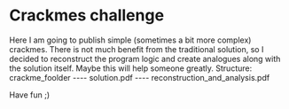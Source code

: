 # Сrackmes challenge
Here I am going to publish simple (sometimes a bit more complex) crackmes. There is not much benefit from the traditional solution, so I decided to reconstruct the program logic and create analogues along with the solution itself. Maybe this will help someone greatly.
Structure: 
crackme_foolder
 ---- solution.pdf
 ---- reconstruction_and_analysis.pdf
 
 Have fun ;)
